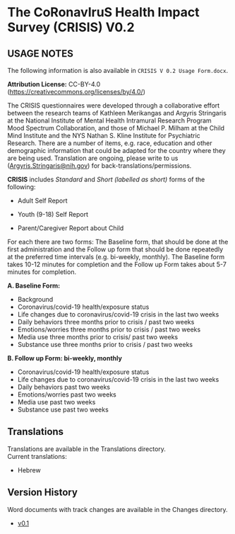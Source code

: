 # The **C**o**R**onav**I**ru**S** Health **I**mpact **S**urvey (CRISIS) V0.2


## USAGE NOTES
The following information is also available in `CRISIS V 0.2 Usage Form.docx`.

**Attribution License:** CC-BY-4.0
([<span class="underline">https://creativecommons.org/licenses/by/4.0/</span>](https://creativecommons.org/licenses/by/4.0/))

The CRISIS questionnaires were developed through a collaborative effort between the research teams of Kathleen Merikangas and Argyris Stringaris at the National Institute of Mental Health Intramural Research Program Mood Spectrum Collaboration, and those of Michael P. Milham at the Child Mind Institute and the NYS Nathan S. Kline Institute for Psychiatric Research. There are a number of items, e.g. race, education and other demographic information that could be adapted for the country where they are being used. Translation are ongoing, please write to us (Argyris.Stringaris@nih.gov) for back-translations/permissions.

**CRISIS** includes _Standard_ and _Short (labelled as short)_ forms of the following:

  - Adult Self Report  

  - Youth (9-18) Self Report  

  - Parent/Caregiver Report about Child  

For each there are two forms: The Baseline form, that should be done at
the first administration and the Follow up form that should be done
repeatedly at the preferred time intervals (e.g. bi-weekly, monthly). 
The Baseline form takes 10-12 minutes for completion and the Follow up
Form takes about 5-7 minutes for completion.

**A. Baseline Form:**  
  - Background
  - Coronavirus/covid-19 health/exposure status  
  - Life changes due to coronavirus/covid-19 crisis in the last two weeks  
  - Daily behaviors three months prior to crisis / past two weeks  
  - Emotions/worries three months prior to crisis / past two weeks  
  - Media use three months prior to crisis/ past two weeks  
  - Substance use three months prior to crisis / past two weeks  

**B. Follow up Form: bi-weekly, monthly**  
  - Coronavirus/covid-19 health/exposure status  
  - Life changes due to coronavirus/covid-19 crisis in the last two weeks  
  - Daily behaviors past two weeks  
  - Emotions/worries past two weeks  
  - Media use past two weeks  
  - Substance use past two weeks

## Translations
Translations are available in the Translations directory.  
Current translations:  
  - Hebrew

## Version History
Word documents with track changes are available in the Changes directory.  
  - [v0.1](https://github.com/nimh-mbdu/CRISIS/tree/d94bae3eba7b225f89fb310eae881d1d73ee9126)  
